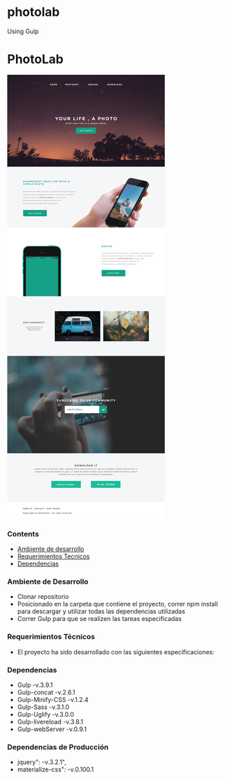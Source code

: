 # photolab
Using Gulp

# PhotoLab

![alt text](docs/photolab.jpg "Photolab")


### Contents
- [Ambiente de desarrollo](#desarrollo)
- [Requerimientos Tecnicos](#Requerimientos)
- [Dependencias](#dependencias)

### Ambiente de Desarrollo 
- Clonar repositorio
- Posicionado en la carpeta que contiene el proyecto, correr npm install  para descargar y utilizar todas las dependencias utilizadas
- Correr Gulp para que se realizen las tareas especificadas 

### Requerimientos Técnicos
- El proyecto ha sido desarrollado con las siguientes especificaciones:

### Dependencias 
- Gulp -v.3.9.1
- Gulp-concat -v.2.6.1
- Gulp-Minify-CSS  -v.1.2.4
- Gulp-Sass -v.3.1.0
- Gulp-Uglify -v.3.0.0
- Gulp-livereload -v.3.8.1
- Gulp-webServer -v.0.9.1

### Dependencias de Producción
- jquery": -v.3.2.1",
- materialize-css": -v.0.100.1